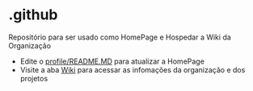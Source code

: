 # .github

Repositório para ser usado como HomePage e Hospedar a Wiki da Organização

- Edite o [profile/README.MD](https://github.com/FCamboa/.github/blob/main/profile/README.md) para atualizar a HomePage
- Visite a aba [Wiki](https://github.com/FCamboa/.github/wiki) para acessar as infomações da organização e dos projetos
